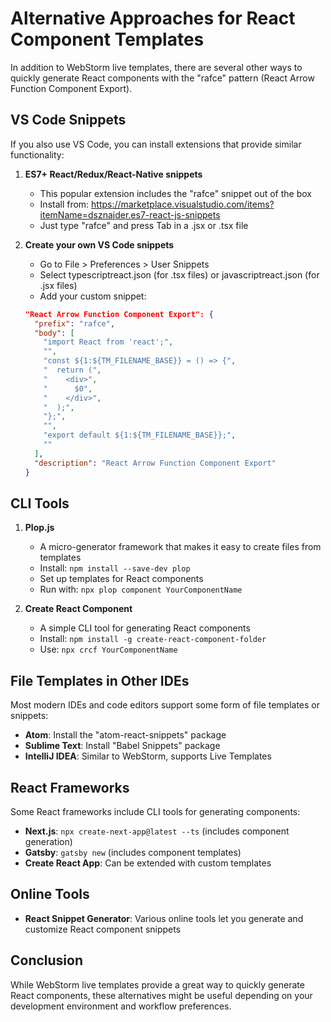 # Alternative Approaches for React Component Templates

In addition to WebStorm live templates, there are several other ways to quickly generate React components with the "rafce" pattern (React Arrow Function Component Export).

## VS Code Snippets

If you also use VS Code, you can install extensions that provide similar functionality:

1. **ES7+ React/Redux/React-Native snippets**
   - This popular extension includes the "rafce" snippet out of the box
   - Install from: https://marketplace.visualstudio.com/items?itemName=dsznajder.es7-react-js-snippets
   - Just type "rafce" and press Tab in a .jsx or .tsx file

2. **Create your own VS Code snippets**
   - Go to File > Preferences > User Snippets
   - Select typescriptreact.json (for .tsx files) or javascriptreact.json (for .jsx files)
   - Add your custom snippet:
   ```json
   "React Arrow Function Component Export": {
     "prefix": "rafce",
     "body": [
       "import React from 'react';",
       "",
       "const ${1:${TM_FILENAME_BASE}} = () => {",
       "  return (",
       "    <div>",
       "      $0",
       "    </div>",
       "  );",
       "};",
       "",
       "export default ${1:${TM_FILENAME_BASE}};",
       ""
     ],
     "description": "React Arrow Function Component Export"
   }
   ```

## CLI Tools

1. **Plop.js**
   - A micro-generator framework that makes it easy to create files from templates
   - Install: `npm install --save-dev plop`
   - Set up templates for React components
   - Run with: `npx plop component YourComponentName`

2. **Create React Component**
   - A simple CLI tool for generating React components
   - Install: `npm install -g create-react-component-folder`
   - Use: `npx crcf YourComponentName`

## File Templates in Other IDEs

Most modern IDEs and code editors support some form of file templates or snippets:

- **Atom**: Install the "atom-react-snippets" package
- **Sublime Text**: Install "Babel Snippets" package
- **IntelliJ IDEA**: Similar to WebStorm, supports Live Templates

## React Frameworks

Some React frameworks include CLI tools for generating components:

- **Next.js**: `npx create-next-app@latest --ts` (includes component generation)
- **Gatsby**: `gatsby new` (includes component templates)
- **Create React App**: Can be extended with custom templates

## Online Tools

- **React Snippet Generator**: Various online tools let you generate and customize React component snippets

## Conclusion

While WebStorm live templates provide a great way to quickly generate React components, these alternatives might be useful depending on your development environment and workflow preferences.